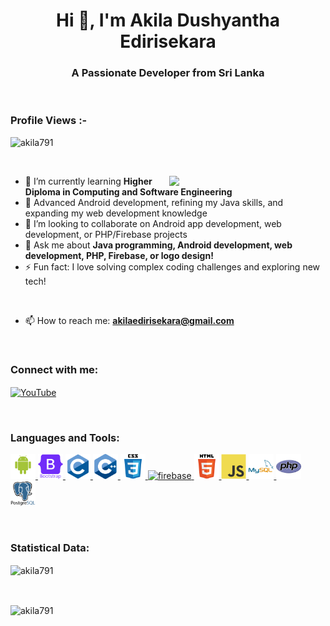 <h1 align="center">Hi 👋, I'm Akila Dushyantha Edirisekara</h1>
<h3 align="center">A Passionate Developer from Sri Lanka</h3>

<br>

<p align="right"> <h3>Profile Views :-</h3> <img src="https://komarev.com/ghpvc/?username=akila791&label=Profile%20views&color=0e75b6&style=flat" alt="akila791" /> 
</p>

<br>

<picture> <img align="right" src="https://github.com/7oSkaaa/7oSkaaa/blob/main/Images/Right_Side.gif?raw=true" width = 250px></picture>


- 🌱 I’m currently learning <strong>Higher Diploma in Computing and Software Engineering</strong><br>
- 🌱 Advanced Android development, refining my Java skills, and expanding my web development knowledge<br>
- 👯 I’m looking to collaborate on Android app development, web development, or PHP/Firebase projects<br>
- 💬 Ask me about <strong>Java programming, Android development, web development, PHP, Firebase, or logo design!</strong><br>
- ⚡ Fun fact: I love solving complex coding challenges and exploring new tech!<br>

<br>

- 📫 How to reach me: <strong><a href="mailto:akilaedirisekara@gmail.com">akilaedirisekara@gmail.com</a></strong>

<br>

<h3 align="left">Connect with me:</h3>
<p align="left">
  <a href="https://www.youtube.com/c/ad:crystal$" target="blank"><img align="center" src="https://raw.githubusercontent.com/rahuldkjain/github-profile-readme-generator/master/src/images/icons/Social/youtube.svg" alt="YouTube" height="30" width="40" /></a>
  <!-- Add other social links here -->
</p>

<br>

<h3 align="left">Languages and Tools:</h3>
<p align="left"> 
  <a href="https://developer.android.com" target="_blank"> <img src="https://raw.githubusercontent.com/devicons/devicon/master/icons/android/android-original-wordmark.svg" alt="android" width="40" height="40"/> </a>
  <a href="https://getbootstrap.com" target="_blank"> <img src="https://raw.githubusercontent.com/devicons/devicon/master/icons/bootstrap/bootstrap-plain-wordmark.svg" alt="bootstrap" width="40" height="40"/> </a>
  <a href="https://www.cprogramming.com/" target="_blank"> <img src="https://raw.githubusercontent.com/devicons/devicon/master/icons/c/c-original.svg" alt="c" width="40" height="40"/> </a>
  <a href="https://www.w3schools.com/cpp/" target="_blank"> <img src="https://raw.githubusercontent.com/devicons/devicon/master/icons/cplusplus/cplusplus-original.svg" alt="cplusplus" width="40" height="40"/> </a>
  <a href="https://www.w3schools.com/css/" target="_blank"> <img src="https://raw.githubusercontent.com/devicons/devicon/master/icons/css3/css3-original-wordmark.svg" alt="css3" width="40" height="40"/> </a>
  <a href="https://firebase.google.com/" target="_blank"> <img src="https://www.vectorlogo.zone/logos/firebase/firebase-icon.svg" alt="firebase" width="40" height="40"/> </a>
  <a href="https://www.w3.org/html/" target="_blank"> <img src="https://raw.githubusercontent.com/devicons/devicon/master/icons/html5/html5-original-wordmark.svg" alt="html5" width="40" height="40"/> </a>
  <a href="https://developer.mozilla.org/en-US/docs/Web/JavaScript" target="_blank"> <img src="https://raw.githubusercontent.com/devicons/devicon/master/icons/javascript/javascript-original.svg" alt="javascript" width="40" height="40"/> </a>
  <a href="https://www.mysql.com/" target="_blank"> <img src="https://raw.githubusercontent.com/devicons/devicon/master/icons/mysql/mysql-original-wordmark.svg" alt="mysql" width="40" height="40"/> </a>
  <a href="https://www.php.net" target="_blank"> <img src="https://raw.githubusercontent.com/devicons/devicon/master/icons/php/php-original.svg" alt="php" width="40" height="40"/> </a>
  <a href="https://www.postgresql.org" target="_blank"> <img src="https://raw.githubusercontent.com/devicons/devicon/master/icons/postgresql/postgresql-original-wordmark.svg" alt="postgresql" width="40" height="40"/> </a>
</p>

<br>

<h3>Statistical Data:</h3>
<p><img align="center" src="https://github-readme-stats.vercel.app/api?username=akila791&show_icons=true&locale=en" alt="akila791" /></p>

<br>

<p><img align="center" src="https://github-readme-streak-stats.herokuapp.com/?user=akila791&" alt="akila791" /></p>


